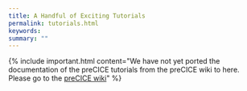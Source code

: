 ```yaml
---
title: A Handful of Exciting Tutorials
permalink: tutorials.html
keywords:
summary: ""
---
```



{% include important.html content="We have not yet ported the documentation of the preCICE tutorials from the preCICE wiki to here. Please go to the [preCICE wiki](https://github.com/precice/precice/wiki#2-getting-started---tutorials)" %}
